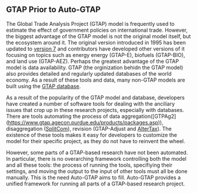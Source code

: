 ## GTAP Prior to Auto-GTAP

The Global Trade Analysis Project (GTAP) model is frequently used to estimate the effect of government policies on international trade. However, the biggest advantage of the GTAP model is not the original model itself, but the ecosystem around it. The original version introduced in 1995 has been updated to [version 7](https://jgea.org/resources/jgea/ojs/index.php/jgea/article/view/47) and contributors have developed other versions of it focusing on topics such as energy energy (GTAP-E), biofuels (GTAP-BIO), and land use (GTAP-AEZ). Perhaps the greatest advantage of the GTAP model is data availability. GTAP (the orginization behidn the GTAP model) also provides detailed and regularly updated databases of the world economy. As a result of these tools and data, many non-GTAP models are built using the [GTAP database](https://www.gtap.agecon.purdue.edu/about/data_models.asp).

As a result of the popularity of the GTAP model and database, developers have created a number of software tools for dealing with the anciliary issues that crop up in these research projects, especially with databases. There are tools automating the process of data aggregation([GTPAg2] (https://www.gtap.agecon.purdue.edu/products/packages.asp)), disaggregation ([SplitCom](https://www.gtap.agecon.purdue.edu/resources/splitcom.asp)), revision (GTAP-Adjust and [AlterTax](https://www.copsmodels.com/webhelp/rungtap/index.html?hc_altertax.htm)). The existence of these tools makes it easy for developers to customize the model for their specific project, as they do not have to reinvent the wheel.

However, some parts of a GTAP-based research have not been automated. In particular, there is no overarching framework controlling both the model and all these tools: the process of running the tools, specifiying their settings, and moving the output to the input of other tools must all be done manually. This is the need Auto-GTAP aims to fill. Auto-GTAP provides a unified framework for running all parts of a GTAP-based research project.